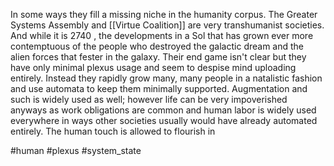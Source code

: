 

In some ways they fill a missing niche in the humanity corpus.  The Greater Systems Assembly and [[Virtue Coalition]] are very transhumanist societies.  And while it is 2740 , the developments in a Sol that has grown ever more contemptuous of the people who destroyed the galactic dream and the alien forces that fester in the galaxy.  Their end game isn't clear but they have only minimal plexus usage and seem to despise mind uploading entirely.  Instead they rapidly grow many, many people in a natalistic fashion and use automata to keep them minimally supported.  Augmentation and such is widely used as well; however life can be very impoverished anyways as work obligations are common and human labor is widely used everywhere in ways other societies usually would have already automated entirely.  The human touch is allowed to flourish in

#human 
#plexus 
#system_state 
